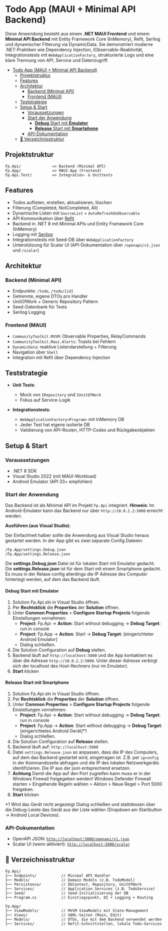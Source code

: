 
# Todo App (MAUI + Minimal API Backend)

Diese Anwendung besteht aus einem **.NET MAUI Frontend** und einem **Minimal API Backend** mit
Entity Framework Core (InMemory), Refit, Serilog und dynamischer Filterung via DynamicData. Sie
demonstriert moderne .NET-Praktiken wie Dependency Injection, IObservable-Reaktivität,
Integrationstests mit `WebApplicationFactory`, strukturierte Logs und eine klare Trennung von
API, Service und Datenzugriff.

<!-- TOC -->
- [Todo App (MAUI + Minimal API Backend)](#todo-app-maui--minimal-api-backend)
  - [Projektstruktur](#projektstruktur)
  - [Features](#features)
  - [Architektur](#architektur)
    - [Backend (Minimal API)](#backend-minimal-api)
    - [Frontend (MAUI)](#frontend-maui)
  - [Teststrategie](#teststrategie)
  - [Setup \& Start](#setup--start)
    - [Voraussetzungen](#voraussetzungen)
    - [Start der Anwendung](#start-der-anwendung)
      - [**Debug** Start mit **Emulator**](#debug-start-mit-emulator)
      - [**Release** Start mit **Smartphone**](#release-start-mit-smartphone)
    - [API-Dokumentation](#api-dokumentation)
  - [📁 Verzeichnisstruktur](#-verzeichnisstruktur)
<!-- /TOC -->

## Projektstruktur

```text
Fp.Api/              => Backend (Minimal API)
Fp.App/              => MAUI-App (Frontend)
Fp.Api.Test/         => Integration- & Unittests
```

## Features

* Todos auflisten, erstellen, aktualisieren, löschen
* Filterung (Completed, NotCompleted, All)
* Dynamische Listen mit `SourceList` + `AutoRefreshOnObservable`
* API Kommunikation über [Refit](https://github.com/reactiveui/refit)
* Backend in .NET 8 mit Minimal APIs und Entity Framework Core (InMemory)
* Logging mit [Serilog](https://serilog.net/)
* Integrationstests mit Seed-DB über `WebApplicationFactory`
* Unterstützung für Scalar UI (API-Dokumentation über `/openapi/v1.json` und `/scalar`)

## Architektur

### Backend (Minimal API)

* Endpunkte: `/todo`, `/todo/{id}`
* Getrennte, eigene DTOs pro Handler
* UnitOfWork + Generic Repository Pattern
* Seed-Datenbank für Tests
* Serilog Logging

### Frontend (MAUI)

* `CommunityToolkit.MVVM`: Observable Properties, RelayCommands
* `CommunityToolkit.Maui.Alerts`: Toasts bei Fehlern
* `DynamicData`: reaktive Listendarstellung + Filterung
* Navigation über `Shell`
* Integration mit Refit über Dependency Injection

## Teststrategie

* **Unit Tests**:

  * Mock von `IRepository` und `IUnitOfWork`
  * Fokus auf Service-Logik

* **Integrationstests**:

  * `WebApplicationFactory<Program>` mit InMemory DB
  * Jeder Test hat eigene isolierte DB
  * Validierung von API-Routen, HTTP-Codes und Rückgabeobjekten

## Setup & Start

### Voraussetzungen

* .NET 8 SDK
* Visual Studio 2022 (mit MAUI-Workload)
* Android Emulator (API 33+ empfohlen)

### Start der Anwendung

Das Backend ist als Minimal API im Projekt `Fp.Api` integriert. **Hinweis**: Im
Android-Emulator kann das Backend nur über `http://10.0.2.2:5000` erreicht werden.

**Ausführen (aus Visual Studio):**

Der Einfachheit halber sollte die Anwendung aus Visual Studio heraus gestartet werden.
In der App gibt es zwei separate Config Dateien:

```text
/Fp.App/settings.Debug.json
/Fp.App/settings.Release.json
```

Die **settings.Debug.json** Datei ist für lokalen Start mit Emulator gedacht. Die
**settings.Release.json** ist für dem Start mit einem Smartphone gedacht. Es muss
in der Relase config allerdings die IP Adresse des Computer hinterlegt werden, auf
dem das Backend läuft.

#### **Debug** Start mit **Emulator**

1) Solution Fp.Api.sln in Visual Studio öffnen.
1) Per **Rechtsklick** die **Properties** der **Solution** öffnen.
1) Unter **Common Properties** > **Configure Startup Projects** folgende Einstellungen
  vornehmen:
     * **Project**: Fp.Api -> **Action**: Start without debugging -> **Debug Target**: run in console
     * **Project**: Fp.App -> **Action**: Start -> **Debug Target**: [eingerichteter Android Emulator]
     * Dialog schließen.
1) Die Solution Configuration auf **Debug** stellen.
1) Backend läuft auf `http://localhost:5000` und die App kontaktiert es über die Adresse
  `http://10.0.2.2:5000`. Unter dieser Adresse verbirgt sich der localhost des Host-Rechners
  (nur im Emulator).
1) **Start** klicken

#### **Release** Start mit **Smartphone**

1) Solution Fp.Api.sln in Visual Studio öffnen.
1) Per **Rechtsklick** die **Properties** der **Solution** öffnen.
1) Unter **Common Properties** > **Configure Startup Projects** folgende Einstellungen
  vornehmen:
     * **Project**: Fp.Api -> **Action**: Start without debugging -> **Debug Target**: run in console
     * **Project**: Fp.App -> **Action**: Start without debugging -> **Debug Target**: [eingerichtetes
       Android Gerät]*1
     * Dialog schließen.
1) Die Solution Configuration auf **Release** stellen.
1) Backend läuft auf: `http://localhost:5000`
1) Datei `settings.Release.json` so anpassen, dass die IP des Computers, auf dem das
  Backend gestartet wird, eingetragen ist. Z.B. per `ipconfig` in der Kommandozeile abfragen
  und die IP des lokalen Netzwerkgeräts identifizieren. Die IP aus der json entsprechend
  ersetzen.
1) **Achtung** Damit die App auf den Port zugreifen kann muss er in der Windows Firewall freigegeben
   werden! Windows Defender Firewall starten > Eingehende Regeln wählen > Aktion > Neue Regel > Port
   5000 freigeben.
1) **Start** klicken

*1 Wird das Gerät nicht angezeigt Dialog schließen und stattdessen über die Debug-Leiste das Gerät
aus der Liste wählen (Dropdown am Startbutton -> Android Local Devices).

### API-Dokumentation

* OpenAPI JSON: [`http://localhost:5000/openapi/v1.json`](http://localhost:5000/openapi/v1.json)
* Scalar UI (wenn aktiviert): [`http://localhost:5000/scalar`](http://localhost:5000/scalar)

## 📁 Verzeichnisstruktur

```text
Fp.Api/
├── Endpoints/           // Minimal API Handler
├── Models/              // Domain Models (z.B. TodoModel)
├── Persistence/         // DbContext, Repository, UnitOfWork
├── Services/            // Application Services (z.B. TodoService)
├── Seed/                // Seed-Initialisierung der DB
├── Program.cs           // Einstiegspunkt, DI + Logging + Routing
```

```text
Fp.App/
├── ViewModels/          // MVVM ViewModels mit State-Management
├── Views/               // XAML-Seiten (Main, Edit)
├── Models/              // DTOs, die mit dem Backend verwendet werden
├── Services/            // Refit-Schnittstellen, lokale Todo-Services
```

